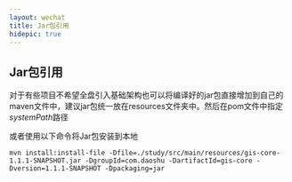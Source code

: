 ```yaml
---
layout: wechat
title: Jar包引用
hidepic: true
---
```






## Jar包引用

对于有些项目不希望全盘引入基础架构也可以将编译好的jar包直接增加到自己的maven文件中，建议jar包统一放在resources文件夹中。然后在pom文件中指定*systemPath*路径

或者使用以下命令将Jar包安装到本地

```shell
mvn install:install-file -Dfile=./study/src/main/resources/gis-core-1.1.1-SNAPSHOT.jar -DgroupId=com.daoshu -DartifactId=gis-core -Dversion=1.1.1-SNAPSHOT -Dpackaging=jar
```

## 